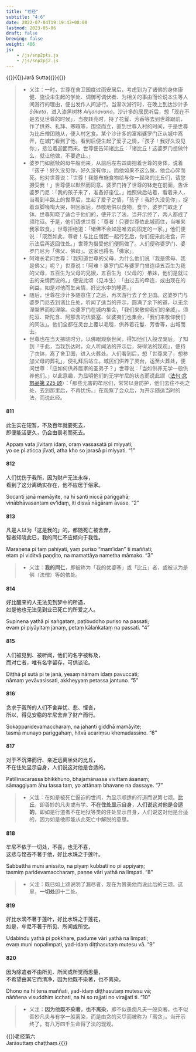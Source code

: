 ```yaml
---
title: "老经"
subtitle: "4:6"
date: 2022-07-04T19:19:43+08:00
lastmod: 2023-05-06
draft: false
brewing: false
weight: 406
js:
    - /js/snp2pts.js
    - /js/snp2pj2.js
---
```



{{<subtitle>}}{{<suttalink src="snp4.6">}}Jarā Sutta{{</suttalink>}}{{</subtitle>}}

> - 义注：一时，世尊在舍卫国度过雨安居后，考虑到为了诸佛的身体康健、施设未生起的学处、调御可调伏者、为相关的事由而论说本生等人间游行的理由，便出发作人间游行。当渐次游行时，在晚上到达沙计多 *Sāketa*，进入漆黑树林 *Añjanavana*。沙计多的居民听后，想「现在不是去见世尊的时候」，当夜转亮时，持了花鬘、芳香等去到世尊跟前，作了供养、礼拜、寒暄等，围绕而立，直到世尊入村的时间，于是世尊为比丘僧团随从，便入村乞食。某个沙计多的富裕婆罗门正从城中离开，在城门看到了他。看到后便生起了爱子之情，「孩子！我好久没见你」，悲泣着迎面而来。世尊便告知诸比丘：「诸比丘！这婆罗门想做什么，就让他做，不要遮止。」
> - 婆罗门如舐犊的母牛般而来，从前后左右四周抱着世尊的身体，说着「孩子！好久没见你，好久没有你」。而他如果不这么做，他会心碎而死。他对世尊说：「世尊！我能布施食物给与你一起来的比丘们，请您摄受我！」世尊便以默然而同意。婆罗门持了世尊的钵走在前面，告诉婆罗门尼：「我的孩子来了，准备好座位。」她照做后站着，看着来人，当看到半路上的世尊后，生起了爱子之情，「孩子！我好久没见你」，捉着双脚嚎啕大哭，带回家后，恭敬地供以食物。食毕，婆罗门取走了钵。世尊知晓了适合于他们的，便开示了法，当开示终了，两人都成了须陀洹。于是，他们请求世尊：「尊者！只要世尊依此城而住，当唯来我家取食。」世尊拒绝道：「诸佛不会如是唯去向固定的一家。」他们便说：「既然如此，尊者！与比丘僧团一起行乞后，你们便来此进食，开示法后再返回住处。」世尊为摄受他们便照做了。人们便称婆罗门、婆罗门尼为「佛父、佛母」。这家也得名「佛家」。
> - 阿难长老问世尊：「我知道世尊的父母，为什么他们说『我是佛母、我是佛父』呢？」世尊说：「阿难！婆罗门尼与婆罗门曾连续五百生为我的父母，五百生为父母的兄嫂，五百生为（父母的）弟妹，他们是就过去的亲情而说的。」便说此颂（见本生）：「由过去的牵连，或由现在的利益，如是对他而生亲情，好比水中的睡莲。」
> - 随后，世尊在沙计多随意住了之后，再次游行去了舍卫国。这婆罗门与婆罗门尼去到诸比丘处，听闻了适当的开示，圆满了余下的道，以无余涅槃界而般涅槃。众婆罗门在城内集会，「我们来敬仰我们的亲戚」。须陀洹、斯陀含、阿那含的优婆塞、优婆夷们也集会，「我们来敬仰我们的同法」。他们全都在灵台上覆以毛毯，供养着花鬘、芳香等，出城而去。
> - 世尊也在当天拂晓时分，以佛眼观察世间，得知他们入般涅槃后，了知到「于此，当我到达时，众人听闻法的开示后，将得法的现观」，便持了衣钵，离了舍卫国，进入火葬处。人们看到后，想「世尊来了，想参加父母的葬礼」，便礼拜后站立。城民们供养了灵台，运至火葬处，便问世尊：「应如何供养居家的圣弟子？」世尊说：「当如供养无学一般供养他们。」以此意趣，为显明他们的无学牟尼的状态而说此颂（[法句·忿怒品第 225 颂](/khuddaka/dhammapada/17/#225)）：「那些无害的牟尼们，常常以身防护，他们去往不死之处，去到那里后，不再忧伤。」在观察了会众后，为开示随适当时的法，而说此经。

#### 811

此生实在短暂，不及百年就要死去，  
即便能活更久，仍会由衰老而死去。

Appaṃ vata jīvitaṃ idaṃ, oraṃ vassasatā pi miyyati;  
yo ce pi aticca jīvati, atha kho so jarasā pi miyyati. <q>1</q>

#### 812

人们忧伤于我所，因为财产无法永存，  
看到了这分离确实存在，他不应居于俗家。

Socanti janā mamāyite, na hi santi niccā pariggahā;  
vinābhāvasantam ev’idaṃ, iti disvā nāgāram āvase. <q>2</q>

#### 813

凡是人以为「这是我的」的，都随死亡被舍弃，  
智者知晓此已，我的同仁不应倾向于我性。

Maraṇena pi taṃ pahīyati, yaṃ puriso “mam’idan” ti maññati;  
etam pi viditvā paṇḍito, na mamattāya nametha māmako. <q>3</q>

> - 义注：**我的同仁**，即被称为「我的优婆塞」或「比丘」者，或被认为是佛（法僧）等的依处。

#### 814

好比醒来的人无法见到梦中的所遇，  
如是他也无法见到业已死亡的所爱之人。

Supinena yathā pi saṅgataṃ, paṭibuddho puriso na passati;  
evam pi piyāyitaṃ janaṃ, petaṃ kālaṅkataṃ na passati. <q>4</q>

#### 815

人们被见到、被听闻，他们的名字被称及，  
而对亡者，唯有名字留存，可供谈论。

Diṭṭhā pi sutā pi te janā, yesaṃ nāmam idaṃ pavuccati;  
nāmaṃ yevāvasissati, akkheyyaṃ petassa jantuno. <q>5</q>

#### 816

贪求于我所的人们不舍弃忧、悲、悭吝，  
所以，得见安稳的牟尼舍弃了财产而行。

Sokapparidevamaccharaṃ, na jahanti giddhā mamāyite;  
tasmā munayo pariggahaṃ, hitvā acariṃsu khemadassino. <q>6</q>

#### 817

对于不沉滞而行、亲近远离坐处的比丘，  
不在住处显示自身，人们说这对他是合适的。

Patilīnacarassa bhikkhuno, bhajamānassa vivittam āsanaṃ;  
sāmaggiyam āhu tassa taṃ, yo attānaṃ bhavane na dassaye. <q>7</q>

> - 义注：在如是被死亡逼迫的世间，为显示顺适的行道而说第七颂。**比丘**，即善妙的凡夫或有学。**不在住处显示自身，人们说这对他是合适的**，即如是行道者不在地狱等类的住处显示自身，人们说这对他是合适的，因为如是他即能从此死亡中解脱的意思。

#### 818

牟尼不依于一切处，不喜，也无不喜，  
这悲与悭吝不著于他，好比水珠之于莲叶。

Sabbattha munī anissito, na piyaṃ kubbati no pi appiyaṃ;  
tasmiṃ paridevamaccharaṃ, paṇṇe vāri yathā na limpati. <q>8</q>

> - 义注：既已如上颂说明了漏尽者，现在为赞美他而说此后的三颂。这里，**一切处**即十二处。

#### 819

好比水滴不著于莲叶，好比水珠之于莲花，  
如是，牟尼不著于所见、所闻或所觉。

Udabindu yathā pi pokkhare, padume vāri yathā na limpati;  
evaṃ muni nopalimpati, yad-idaṃ diṭṭhasutaṃ mutesu vā. <q>9</q>

#### 820

因为除遣者不由所见、所闻或所觉而思量，  
不希望由其它而清净，因为他既不染著，也不离染。

Dhono na hi tena maññati, yad-idaṃ diṭṭhasutaṃ mutesu vā;  
nāññena visuddhim icchati, na hi so rajjati no virajjatī ti. <q>10</q>

> - 义注：**因为他既不染著，也不离染**，即不似愚痴凡夫一般染著，也不似善妙凡夫与有学一般离染，而是由贪的灭尽而被称为「离贪」。当开示终了，有八万四千生命得了法的现观。


{{<eof>}}老经第六<br>Jarāsuttaṃ chaṭṭhaṃ.{{</eof>}}